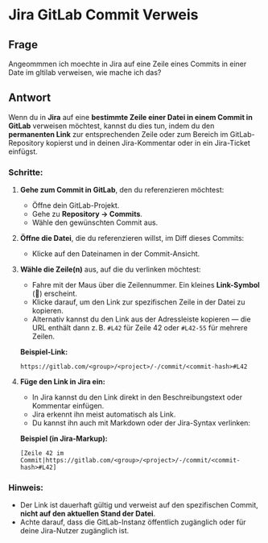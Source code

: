 # Jira GitLab Commit Verweis

## Frage

Angeommmen ich moechte in Jira auf eine Zeile eines Commits in einer Date im
gltilab verweisen, wie mache ich das?

## Antwort


Wenn du in **Jira** auf eine **bestimmte Zeile einer Datei in einem Commit in
GitLab** verweisen möchtest, kannst du dies tun, indem du den **permanenten
Link** zur entsprechenden Zeile oder zum Bereich im GitLab-Repository kopierst
und in deinen Jira-Kommentar oder in ein Jira-Ticket einfügst.

### Schritte:

1. **Gehe zum Commit in GitLab**, den du referenzieren möchtest:

   * Öffne dein GitLab-Projekt.
   * Gehe zu **Repository → Commits**.
   * Wähle den gewünschten Commit aus.

2. **Öffne die Datei**, die du referenzieren willst, im Diff dieses Commits:

   * Klicke auf den Dateinamen in der Commit-Ansicht.

3. **Wähle die Zeile(n)** aus, auf die du verlinken möchtest:

   * Fahre mit der Maus über die Zeilennummer. Ein kleines **Link-Symbol** (🔗)
   erscheint.
   * Klicke darauf, um den Link zur spezifischen Zeile in der Datei zu
   kopieren.
   * Alternativ kannst du den Link aus der Adressleiste kopieren — die URL
   enthält dann z. B. `#L42` für Zeile 42 oder `#L42-55` für mehrere Zeilen.

   **Beispiel-Link:**

   ``` https://gitlab.com/<group>/<project>/-/commit/<commit-hash>#L42 ```

4. **Füge den Link in Jira ein:**

   * In Jira kannst du den Link direkt in den Beschreibungstext oder Kommentar
   einfügen.
   * Jira erkennt ihn meist automatisch als Link.
   * Du kannst ihn auch mit Markdown oder der Jira-Syntax verlinken:

   **Beispiel (in Jira-Markup):**

   ``` 
   [Zeile 42 im Commit|https://gitlab.com/<group>/<project>/-/commit/<commit-hash>#L42]
   ```

### Hinweis:

* Der Link ist dauerhaft gültig und verweist auf den spezifischen Commit,
**nicht auf den aktuellen Stand der Datei**.
* Achte darauf, dass die GitLab-Instanz öffentlich zugänglich oder für deine
Jira-Nutzer zugänglich ist.



